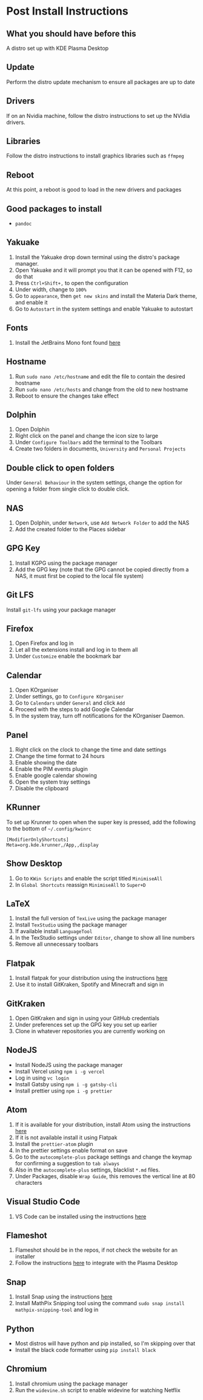 # Post Install Instructions

## What you should have before this

A distro set up with KDE Plasma Desktop

## Update

Perform the distro update mechanism to ensure all packages are up to date

## Drivers

If on an Nvidia machine, follow the distro instructions to set up the NVidia drivers.

## Libraries

Follow the distro instructions to install graphics libraries such as `ffmpeg`

## Reboot

At this point, a reboot is good to load in the new drivers and packages

## Good packages to install
* `pandoc`

## Yakuake

1. Install the Yakuake drop down terminal using the distro's package manager.
2. Open Yakuake and it will prompt you that it can be opened with F12, so do that
3. Press `Ctrl+Shift+,` to open the configuration
4. Under width, change to `100%`
5. Go to `appearance`, then `get new skins` and install the Materia Dark theme, and enable it
6. Go to `Autostart` in the system settings and enable Yakuake to autostart

## Fonts
1. Install the JetBrains Mono font found [here](https://www.jetbrains.com/lp/mono/)

## Hostname

1. Run `sudo nano /etc/hostname` and edit the file to contain the desired hostname
2. Run `sudo nano /etc/hosts` and change from the old to new hostname
3. Reboot to ensure the changes take effect

## Dolphin

1. Open Dolphin
2. Right click on the panel and change the icon size to large
3. Under `Configure Toolbars` add the terminal to the Toolbars
4. Create two folders in documents, `University` and `Personal Projects`

## Double click to open folders

Under `General Behaviour` in the system settings, change the option for opening a folder from single click to double click.

## NAS

1. Open Dolphin, under `Network`, use `Add Network Folder` to add the NAS
2. Add the created folder to the Places sidebar

## GPG Key

1. Install KGPG using the package manager
2. Add the GPG key (note that the GPG cannot be copied directly from a NAS, it must first be copied to the local file system)

## Git LFS
Install `git-lfs` using your package manager

## Firefox

1. Open Firefox and log in
2. Let all the extensions install and log in to them all
3. Under `Customize` enable the bookmark bar

## Calendar

1. Open KOrganiser
2. Under settings, go to `Configure KOrganiser`
3. Go to `Calendars` under `General` and click `Add`
4. Proceed with the steps to add Google Calendar
5. In the system tray, turn off notifications for the KOrganiser Daemon.

## Panel

1. Right click on the clock to change the time and date settings
2. Change the time format to 24 hours
3. Enable showing the date
4. Enable the PIM events plugin
5. Enable google calendar showing
6. Open the system tray settings
7. Disable the clipboard

## KRunner

To set up Krunner to open when the super key is pressed, add the following to the bottom of `~/.config/kwinrc`

```
[ModifierOnlyShortcuts]
Meta=org.kde.krunner,/App,,display
```

## Show Desktop

1. Go to `KWin Scripts` and enable the script titled `MinimiseAll`
2. In `Global Shortcuts` reassign `MinimiseAll` to `Super+D`

## LaTeX

1. Install the full version of `TexLive` using the package manager
2. Install `TexStudio` using the package manager
3. If available install `LanguageTool`
4. In the TexStudio settings under `Editor`, change to show all line numbers
5. Remove all unnecessary toolbars

## Flatpak

1. Install flatpak for your distribution using the instructions [here](https://flatpak.org/setup/)
2. Use it to install GitKraken, Spotify and Minecraft and sign in

## GitKraken

1. Open GitKraken and sign in using your GitHub credentials
2. Under preferences set up the GPG key you set up earlier
3. Clone in whatever repositories you are currently working on

## NodeJS

- Install NodeJS using the package manager
- Install Vercel using `npm i -g vercel`
- Log in using `vc login`
- Install Gatsby using `npm i -g gatsby-cli`
- Install prettier using `npm i -g prettier`

## Atom

1. If it is available for your distribution, install Atom using the instructions [here](https://flight-manual.atom.io/getting-started/sections/installing-atom/)
2. If it is not available install it using Flatpak
3. Install the `prettier-atom` plugin
4. In the prettier settings enable format on save
5. Go to the `autocomplete-plus` package settings and change the keymap for confirming a suggestion to `tab always`
6. Also in the `autocomplete-plus` settings, blacklist `*.md` files.
7. Under Packages, disable `Wrap Guide`, this removes the vertical line at 80 characters

## Visual Studio Code

1. VS Code can be installed using the instructions [here](https://code.visualstudio.com/docs/setup/linux)

## Flameshot

1. Flameshot should be in the repos, if not check the website for an installer
2. Follow the instructions [here](https://flameshot.js.org/#/key-bindings?id=on-kde-plasma-desktop) to integrate with the Plasma Desktop

## Snap

1. Install Snap using the instructions [here](https://snapcraft.io/docs/installing-snapd)
2. Install MathPix Snipping tool using the command `sudo snap install mathpix-snipping-tool` and log in

## Python

- Most distros will have python and pip installed, so I'm skipping over that
- Install the black code formatter using `pip install black`

## Chromium

1. Install chromium using the package manager
2. Run the `widevine.sh` script to enable widevine for watching Netflix
